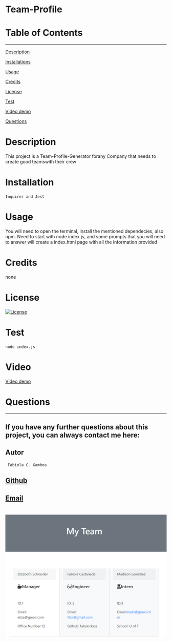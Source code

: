 # Team-Profile



  # Table of Contents
  _________________________________

[Description](#Description)

[Installations](#Installations)

[Usage](#Usage)

[Credits](#Credits)

[License](#License)

[Test](#Test)

[Video demo](#Video)

[Questions](#Questions)
 

  # Description
This project is a Team-Profile-Generator forany Company that needs to create good teamswith their crew

  # Installation
    Inquirer and Jest

  # Usage
  You will need to open the terminal, install the mentioned dependecies, also npm. Need to start  with node index.js, and some prompts that you will need to answer will create a index.html page with all the information provided 
  # Credits
  none

  # License
  [![License](https://img.shields.io/badge/License--blue.svg)](https://opensource.org/licenses/)
  
  # Test
    node index.js

  # Video
  [Video demo](https://drive.google.com/file/d/15DWk2n05iprDPZmpWQvp_MX7x1Wcf3du/view)

  # Questions
  _________________________________

  ## If you have any further questions about this project, you can always contact me here:

  ## Autor
     Fabiola C. Gamboa

 ## [Github](https://github.com/Fabskickass)
  
 ## [Email](mailto:fabiscg79@gmail.com)

 #

![Team Profile Image](./images/team-profile.png)

